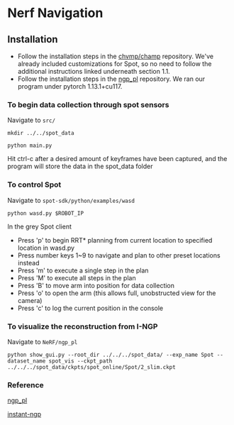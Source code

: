 
# Nerf Navigation


## Installation

- Follow the installation steps in the [chvmp/champ](https://github.com/chvmp/champ) repository. We've already included customizations for Spot, so no need to follow the additional instructions linked underneath section 1.1.
- Follow the installation steps in the [ngp_pl](https://github.com/kwea123/ngp_pl) repository. We ran our program under pytorch 1.13.1+cu117.



### To begin data collection through spot sensors

Navigate to `src/`

`mkdir ../../spot_data`

`python main.py`

Hit ctrl-c after a desired amount of keyframes have been captured, and the program will store the data in the spot_data folder

### To control Spot 

Navigate to `spot-sdk/python/examples/wasd`

`python wasd.py $ROBOT_IP`

In the grey Spot client
- Press 'p' to begin RRT* planning from current location to specified location in wasd.py
- Press number keys 1~9 to navigate and plan to other preset locations instead 
- Press 'm' to execute a single step in the plan
- Press 'M' to execute all steps in the plan
- Press 'B' to move arm into position for data collection
- Press 'o' to open the arm (this allows full, unobstructed view for the camera)
- Press 'c' to log the current position in the console

### To visualize the reconstruction from I-NGP

Navigate to `NeRF/ngp_pl`

`python show_gui.py --root_dir ../../../spot_data/ --exp_name Spot --dataset_name spot_vis --ckpt_path ../../../spot_data/ckpts/spot_online/Spot/2_slim.ckpt`

### Reference
[ngp_pl](https://github.com/kwea123/ngp_pl)

[instant-ngp](https://github.com/NVlabs/instant-ngp)
